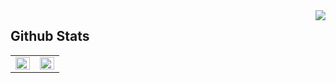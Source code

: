 <div align="right">
<img src="https://komarev.com/ghpvc/?username=Jason9789&&style=flat-square" align="right" />
</div>

<!-- 
## Hi there 👋

### C'est PanGeun! -->



## Github Stats  
<table><tr><td valign="top" width="50%">

<img src="https://github-readme-stats.vercel.app/api?username=Jason9789&show_icons=true&count_private=true&hide_border=true" align="left" style="width: 100%" />

</td><td valign="top" width="50%">

<img src="https://github-readme-stats.vercel.app/api/top-langs/?username=Jason9789&hide_border=true&layout=compact" align="left" style="width: 100%" />

</td></tr></table>  

<br/> 


<!--
**Jason9789/Jason9789** is a ✨ _special_ ✨ repository because its `README.md` (this file) appears on your GitHub profile.

Here are some ideas to get you started:

- 🔭 I’m currently working on ...
- 🌱 I’m currently learning ...
- 👯 I’m looking to collaborate on ...
- 🤔 I’m looking for help with ...
- 💬 Ask me about ...
- 📫 How to reach me: ...
- 😄 Pronouns: ...
- ⚡ Fun fact: ...
-->
